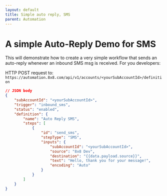 ```yaml
---
layout: default
title: Simple auto reply, SMS
parent: Automation
---
```


# A simple Auto-Reply Demo for SMS

This will demonstrate how to create a very simple workflow that sends an auto-reply whenever an inbound SMS msg is received.
For you developers:

HTTP POST request to: `https://automation.8x8.com/api/v1/accounts/<yourSubAccountId>/definition`
```json
// JSON body
{
    "subAccountId": "<yourSubAccountId>",
    "trigger": "inbound_sms",
    "status": "enabled",
    "definition": {
        "name": "Auto Reply SMS",
        "steps": [
            {
                "id": "send_sms",
                "stepType": "SMS",
                "inputs": {
                    "subAccountId": "<yourSubAccountId>",
                    "source": "8x8 Dev",
                    "destination": "{{data.payload.source}}",
                    "text": "Hello, thank you for your message!",
                    "encoding": "Auto"
                }
            }
        ]
    }
}
```
